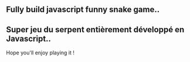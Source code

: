 Fully build javascript funny snake game..
-------------------
Super jeu du serpent entièrement développé en Javascript..
-------------------
Hope you'll enjoy playing it !
